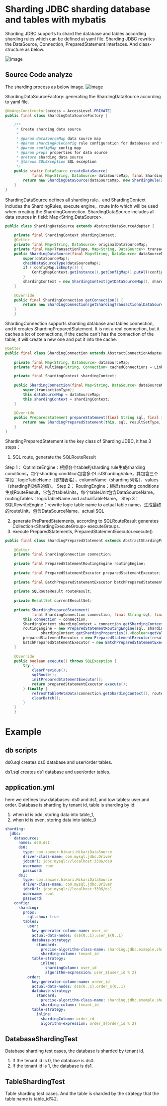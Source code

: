 # Sharding JDBC sharding database and tables with mybatis
Sharding JDBC supports to shard the database and tables according sharding rules which can be defined at yaml file. Sharding JDBC rewrites the DataSource, Connection, PreparedStatement interfaces. And class-structure as below.

![image](https://github.com/Andy-Gong/examples/blob/master/sharding-jdbc-sharding-mybatis-example/sharding-class-structure.jpg)

## Source Code analyze
The sharding process as below image.
![image](https://github.com/Andy-Gong/examples/blob/master/sharding-jdbc-sharding-mybatis-example/sharding-workflow.jpg)

ShardingDataSourceFactory: generating the ShardingDataSource according to yaml file.

```java
@NoArgsConstructor(access = AccessLevel.PRIVATE)
public final class ShardingDataSourceFactory {
    
    /**
     * Create sharding data source.
     *
     * @param dataSourceMap data source map
     * @param shardingRuleConfig rule configuration for databases and tables sharding
     * @param configMap config map
     * @param props properties for data source
     * @return sharding data source
     * @throws SQLException SQL exception
     */
    public static DataSource createDataSource(
            final Map<String, DataSource> dataSourceMap, final ShardingRuleConfiguration shardingRuleConfig, final Map<String, Object> configMap, final Properties props) throws SQLException {
        return new ShardingDataSource(dataSourceMap, new ShardingRule(shardingRuleConfig, dataSourceMap.keySet()), configMap, props);
    }
}
```

ShardingDataSource defines all sharding rule，and ShardingContext includes the ShardingRules, execute engine，route info which will be used when creating the ShardingConnection.
ShardingDataSource includes all data sources in field: Map<String,DataSource>.
```java
public class ShardingDataSource extends AbstractDataSourceAdapter {
    
    private final ShardingContext shardingContext;
    @Getter
    private final Map<String, DataSource> originalDataSourceMap;
    private final Map<TransactionType, Map<String, DataSource>> transactionalDataSourceMap;    
    public ShardingDataSource(final Map<String, DataSource> dataSourceMap, final ShardingRule shardingRule, final Map<String, Object> configMap, final Properties props) throws SQLException {
        super(dataSourceMap);
        checkDataSourceType(dataSourceMap);
        if (!configMap.isEmpty()) {
            ConfigMapContext.getInstance().getConfigMap().putAll(configMap);
        }
        shardingContext = new ShardingContext(getDataSourceMap(), shardingRule, getDatabaseType(), props);
    }
   
    @Override
    public final ShardingConnection getConnection() {
        return new ShardingConnection(getShardingTransactionalDataSources().getDataSourceMap(), shardingContext, TransactionTypeHolder.get());
    }
    }
```

ShardingConnection supports sharding database and tables connection, and it creates ShardingPreparedStatement. It is not a real connection, but it caches a lot of connections, if the cache can't has the connection of the table, it will create a new one and put it into the cache.

```java
@Getter
public final class ShardingConnection extends AbstractConnectionAdapter {
    
    private final Map<String, DataSource> dataSourceMap;
    private final Multimap<String, Connection> cachedConnections = LinkedHashMultimap.create();

    private final ShardingContext shardingContext;
    
    public ShardingConnection(final Map<String, DataSource> dataSourceMap, final ShardingContext shardingContext, final TransactionType transactionType) {
        super(transactionType);
        this.dataSourceMap = dataSourceMap;
        this.shardingContext = shardingContext;
    }
   
    @Override
    public PreparedStatement prepareStatement(final String sql, final int resultSetType, final int resultSetConcurrency) {
        return new ShardingPreparedStatement(this, sql, resultSetType, resultSetConcurrency);
    }
}
```

ShardingPreparedStatement is the key class of Sharding JDBC, it has 3 steps：
1. SQL route, generate the SQLRouteResult

Step 1：
OptimizeEngine：根据各个table的sharding rule生成sharding conditions，每个sharding condition包含多个ListShardingValue，其包含三个字段：logicTableName（逻辑表名），columnName（sharding 列名），values（sharding列对应的值）。
Step 2：
RoutingEngine：根据sharding conditions生成RouteResult，它包含tableUnits，每个tableUnit包含DataSourceName，routingTables：logicTableName and actualTableName。
Step 3：
SQLRewriteEngine：rewrite logic table name to actual table name。生成最终的routeUnit，包含DataSourceName，actual SQL

2. generate PreParedStatements, according to SQLRouteResult generates Collection<ShardingExecuteGroup<StatementExecuteUnit>> executeGroups.
3. execute PreparedStatements, PreparedStatementExecutor.execute()
```java
public final class ShardingPreparedStatement extends AbstractShardingPreparedStatementAdapter {
    
    @Getter
    private final ShardingConnection connection;
    
    private final PreparedStatementRoutingEngine routingEngine;
    
    private final PreparedStatementExecutor preparedStatementExecutor;
    
    private final BatchPreparedStatementExecutor batchPreparedStatementExecutor;
    
    private SQLRouteResult routeResult;
    
    private ResultSet currentResultSet;
    
    private ShardingPreparedStatement(
            final ShardingConnection connection, final String sql, final int resultSetType, final int resultSetConcurrency, final int resultSetHoldability, final boolean returnGeneratedKeys) {
        this.connection = connection;
        ShardingContext shardingContext = connection.getShardingContext();
        routingEngine = new PreparedStatementRoutingEngine(sql, shardingContext.getShardingRule(), shardingContext.getMetaData(), shardingContext.getDatabaseType(), 
                shardingContext.getShardingProperties().<Boolean>getValue(ShardingPropertiesConstant.SQL_SHOW));
        preparedStatementExecutor = new PreparedStatementExecutor(resultSetType, resultSetConcurrency, resultSetHoldability, returnGeneratedKeys, connection);
        batchPreparedStatementExecutor = new BatchPreparedStatementExecutor(resultSetType, resultSetConcurrency, resultSetHoldability, returnGeneratedKeys, connection);
    }
    
    @Override
    public boolean execute() throws SQLException {
        try {
            clearPrevious();
            sqlRoute();
            initPreparedStatementExecutor();
            return preparedStatementExecutor.execute();
        } finally {
            refreshTableMetaData(connection.getShardingContext(), routeResult.getSqlStatement());
            clearBatch();
        }
    }
    }
```


# Example 
## db scripts
ds0.sql creates ds0 database and user/order tables. 

ds1.sql creates ds1 database and user/order tables.

## application.yml
here we defines tow databases: ds0 and ds1, and tow tables: user and order. 
Database is sharding by tenant id, table is sharding by id:
1. when id is odd, storing data into table_1,
2. when id is even, storing data into table_0
```yaml
sharding:
  jdbc:
    datasource:
      names: ds0,ds1
      ds0:
        type: com.zaxxer.hikari.HikariDataSource
        driver-class-name: com.mysql.jdbc.Driver
        jdbcUrl: jdbc:mysql://localhost:3306/ds0
        username: root
        password:
      ds1:
        type: com.zaxxer.hikari.HikariDataSource
        driver-class-name: com.mysql.jdbc.Driver
        jdbcUrl: jdbc:mysql://localhost:3306/ds1
        username: root
        password:
    config:
      sharding:
        props:
          sql.show: true
        tables:
          user:
            key-generator-column-name: user_id
            actual-data-nodes: ds${0..1}.user_${0..1}
            database-strategy:
              standard:
                precise-algorithm-class-name: sharding.jdbc.example.shardingstrategy.TenantIdSharding
                sharding-column: tenant_id
            table-strategy:
                inline:
                  shardingColumn: user_id
                  algorithm-expression: user_${user_id % 2}
          order:
            key-generator-column-name: order_id
            actual-data-nodes: ds${0..1}.order_${0..1}
            database-strategy:
              standard:
                precise-algorithm-class-name: sharding.jdbc.example.shardingstrategy.TenantIdSharding
                sharding-column: tenant_id
            table-strategy:
              inline:
                shardingColumn: order_id
                algorithm-expression: order_${order_id % 2}
```
## DatabaseShardingTest
Database sharding test cases, the database is sharded by tenant id.
1. If the tenant id is 0, the database is ds0.
2. If the tenant id is 1, the database is ds1.

## TableShardingTest
Table sharding test cases. And the table is sharded by the strategy that the table name is table_id%2.